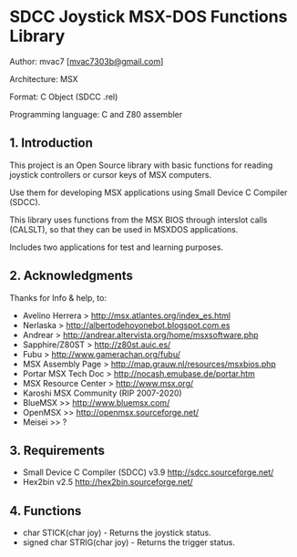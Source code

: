 # SDCC Joystick MSX-DOS Functions Library

Author: mvac7 [mvac7303b@gmail.com]

Architecture: MSX

Format: C Object (SDCC .rel)

Programming language: C and Z80 assembler
 




## 1. Introduction

This project is an Open Source library with basic functions for reading joystick controllers or cursor keys of MSX computers.

Use them for developing MSX applications using Small Device C Compiler (SDCC).

This library uses functions from the MSX BIOS through interslot calls (CALSLT), so that they can be used in MSXDOS applications.

Includes two applications for test and learning purposes.



## 2. Acknowledgments
  
Thanks for Info & help, to:

* Avelino Herrera > http://msx.atlantes.org/index_es.html
* Nerlaska > http://albertodehoyonebot.blogspot.com.es
* Andrear > http://andrear.altervista.org/home/msxsoftware.php
* Sapphire/Z80ST > http://z80st.auic.es/
* Fubu > http://www.gamerachan.org/fubu/
* MSX Assembly Page > http://map.grauw.nl/resources/msxbios.php
* Portar MSX Tech Doc > http://nocash.emubase.de/portar.htm
* MSX Resource Center > http://www.msx.org/
* Karoshi MSX Community (RIP 2007-2020)
* BlueMSX >> http://www.bluemsx.com/
* OpenMSX >> http://openmsx.sourceforge.net/
* Meisei  >> ?



## 3. Requirements

* Small Device C Compiler (SDCC) v3.9 http://sdcc.sourceforge.net/
* Hex2bin v2.5 http://hex2bin.sourceforge.net/ 



## 4. Functions

* char STICK(char joy) - Returns the joystick status.
* signed char STRIG(char joy) - Returns the trigger status.